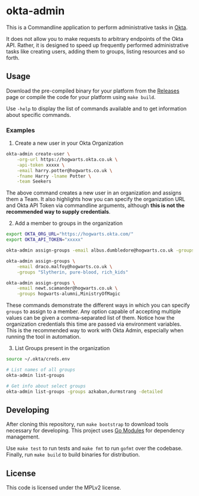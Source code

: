 # okta-admin
This is a Commandline application to perform administrative tasks in [Okta](https://www.okta.com).

It does not allow you to make requests to arbitrary endpoints of the Okta API. Rather, it is designed to speed up frequently performed administrative tasks like creating users, adding them to groups, listing resources and so forth.

## Usage
Download the pre-compiled binary for your platform from the [Releases](https://github.com/duaraghav8/okta-admin/releases) page or compile the code for your platform using `make build`.

Use `-help` to display the list of commands available and to get information about specific commands.

### Examples
1. Create a new user in your Okta Organization
```bash
okta-admin create-user \
    -org-url https://hogwarts.okta.co.uk \
    -api-token xxxxx \
    -email harry.potter@hogwarts.co.uk \
    -fname Harry -lname Potter \
    -team Seekers
```
The above command creates a new user in an organization and assigns them a Team. It also highlights how you can specify the organization URL and Okta API Token via commandline arguments, although **this is not the recommended way to supply credentials**.

2. Add a member to groups in the organization
```bash
export OKTA_ORG_URL="https://hogwarts.okta.com/"
export OKTA_API_TOKEN="xxxxx"

okta-admin assign-groups -email albus.dumbledore@hogwarts.co.uk -groups TheOrder

okta-admin assign-groups \
    -email draco.malfoy@hogwarts.co.uk \
    -groups "Slytherin, pure-blood, rich_kids"

okta-admin assign-groups \
    -email newt.scamander@hogwarts.co.uk \
    -groups hogwarts-alumni,MinistryOfMagic
```
These commands demonstrate the different ways in which you can specify `groups` to assign to a member. Any option capable of accepting multiple values can be given a comma-separated list of them. Notice how the organization credentials this time are passed via environment variables. This is the recommended way to work with Okta Admin, especially when running the tool in automation.

3. List Groups present in the organization
```bash
source ~/.okta/creds.env

# List names of all groups
okta-admin list-groups

# Get info about select groups
okta-admin list-groups -groups azkaban,durmstrang -detailed
```

## Developing
After cloning this repository, run `make bootstrap` to download tools necessary for developing. This project uses [Go Modules](https://blog.golang.org/using-go-modules) for dependency management.

Use `make test` to run tests and `make fmt` to run `gofmt` over the codebase. Finally, run `make build` to build binaries for distribution.

## License
This code is licensed under the MPLv2 license.
